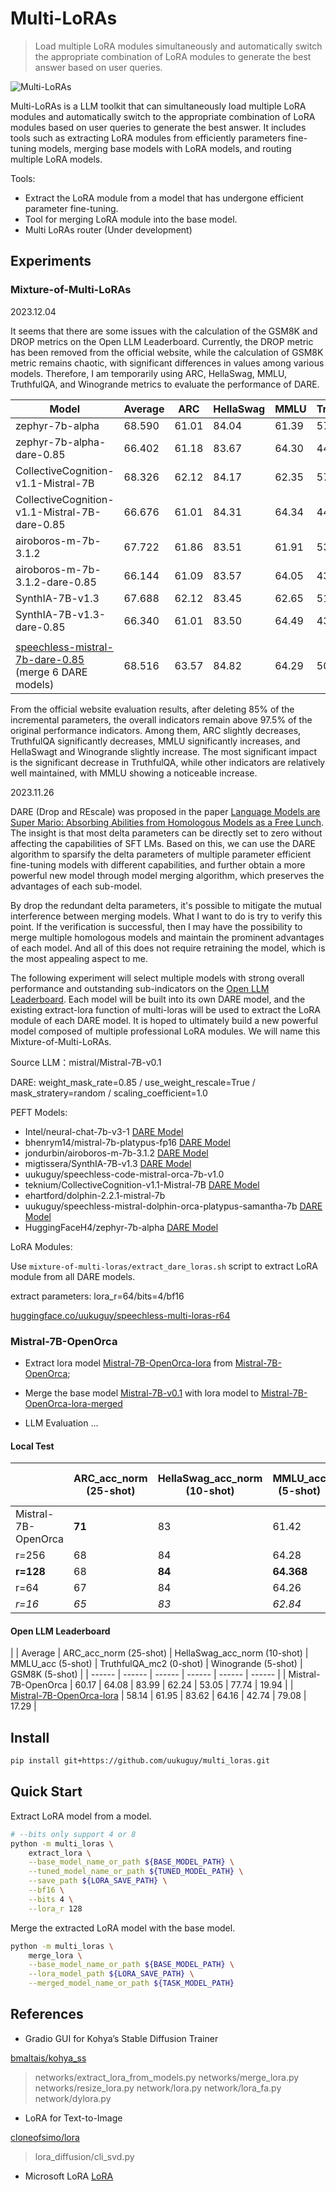# Multi-LoRAs

> Load multiple LoRA modules simultaneously and automatically switch the appropriate combination of LoRA modules to generate the best answer based on user queries.

![Multi-LoRAs](imgs/multi-loras.png)

Multi-LoRAs is a LLM toolkit that can simultaneously load multiple LoRA modules and automatically switch to the appropriate combination of LoRA modules based on user queries to generate the best answer. It includes tools such as extracting LoRA modules from efficiently parameters fine-tuning models, merging base models with LoRA models, and routing multiple LoRA models.

Tools:

- Extract the LoRA module from a model that has undergone efficient parameter fine-tuning.
- Tool for merging LoRA module into the base model.
- Multi LoRAs router (Under development)

## Experiments

### Mixture-of-Multi-LoRAs

2023.12.04

It seems that there are some issues with the calculation of the GSM8K and DROP metrics on the Open LLM Leaderboard. Currently, the DROP metric has been removed from the official website, while the calculation of GSM8K metric remains chaotic, with significant differences in values among various models. Therefore, I am temporarily using ARC, HellaSwag, MMLU, TruthfulQA, and Winogrande metrics to evaluate the performance of DARE.

| Model                                         | Average| ARC    | HellaSwag | MMLU| TruthfulQA | Winogrande |
| ------                                        | ------ | ------ | ------ | ------ | ------ | ------ |
| zephyr-7b-alpha                               | 68.590 | 61.01  | 84.04  | 61.39  | 57.90  | 78.61  |
| zephyr-7b-alpha-dare-0.85                     | 66.402 | 61.18  | 83.67  | 64.30  | 44.41  | 78.45  |
| CollectiveCognition-v1.1-Mistral-7B           | 68.326 | 62.12  | 84.17  | 62.35  | 57.62  | 75.37  |
| CollectiveCognition-v1.1-Mistral-7B-dare-0.85 | 66.676 | 61.01  | 84.31  | 64.34  | 44.87  | 78.85  |
| airoboros-m-7b-3.1.2                          | 67.722 | 61.86  | 83.51  | 61.91  | 53.75  | 77.58  |
| airoboros-m-7b-3.1.2-dare-0.85                | 66.144 | 61.09  | 83.57  | 64.05  | 43.64  | 78.37  |
| SynthIA-7B-v1.3                               | 67.688 | 62.12  | 83.45  | 62.65  | 51.37  | 78.85  |
| SynthIA-7B-v1.3-dare-0.85                     | 66.340 | 61.01  | 83.50  | 64.49  | 43.77  | 78.93  |
|                                               |        |        |        |        |        |        |
| [speechless-mistral-7b-dare-0.85](https://huggingface.co/uukuguy/speechless-mistral-7b-dare-0.85) (merge 6 DARE models)| 68.516 | 63.57 | 84.82 | 64.29 | 50.66 | 79.24 |

From the official website evaluation results, after deleting 85% of the incremental parameters, the overall indicators remain above 97.5% of the original performance indicators. Among them, ARC slightly decreases, TruthfulQA significantly decreases, MMLU significantly increases, and HellaSwagt and Winogrande slightly increase. The most significant impact is the significant decrease in TruthfulQA, while other indicators are relatively well maintained, with MMLU showing a noticeable increase.


2023.11.26

DARE (Drop and REscale) was proposed in the paper [Language Models are Super Mario: Absorbing Abilities from Homologous Models as a Free Lunch](http://arxiv.org/abs/2311.03099). The insight is that most delta parameters can be directly set to zero without affecting the capabilities of SFT LMs. Based on this, we can use the DARE algorithm to sparsify the delta parameters of multiple parameter efficient fine-tuning models with different capabilities, and further obtain a more powerful new model through model merging algorithm, which preserves the advantages of each sub-model.

By drop the redundant delta parameters, it's possible to mitigate the mutual interference between merging models. What I want to do is try to verify this point. If the verification is successful, then I may have the possibility to merge multiple homologous models and maintain the prominent advantages of each model. And all of this does not require retraining the model, which is the most appealing aspect to me.

The following experiment will select multiple models with strong overall performance and outstanding sub-indicators on the [Open LLM Leaderboard](https://huggingface.co/spaces/HuggingFaceH4/open_llm_leaderboard). Each model will be built into its own DARE model, and the existing extract-lora function of multi-loras will be used to extract the LoRA module of each DARE model. It is hoped to ultimately build a new powerful model composed of multiple professional LoRA modules. We will name this Mixture-of-Multi-LoRAs.

Source LLM：mistral/Mistral-7B-v0.1

DARE: weight_mask_rate=0.85 / use_weight_rescale=True / mask_stratery=random / scaling_coefficient=1.0

PEFT Models:

- Intel/neural-chat-7b-v3-1 [DARE Model](https://huggingface.co/uukuguy/neural-chat-7b-v3-1-dare-0.85)
- bhenrym14/mistral-7b-platypus-fp16 [DARE Model](https://huggingface.co/uukuguy/mistral-7b-platypus-fp16-dare-0.9)
- jondurbin/airoboros-m-7b-3.1.2 [DARE Model](https://huggingface.co/uukuguy/airoboros-m-7b-3.1.2-dare-0.85)
- migtissera/SynthIA-7B-v1.3 [DARE Model](https://huggingface.co/uukuguy/SynthIA-7B-v1.3-dare-0.85)
- uukuguy/speechless-code-mistral-orca-7b-v1.0
- teknium/CollectiveCognition-v1.1-Mistral-7B [DARE Model](teknium/CollectiveCognition-v1.1-Mistral-7B)
- ehartford/dolphin-2.2.1-mistral-7b
- uukuguy/speechless-mistral-dolphin-orca-platypus-samantha-7b [DARE Model](https://huggingface.co/uukuguy/speechless-mistral-dolphin-orca-platypus-samantha-7b-dare-0.85)
- HuggingFaceH4/zephyr-7b-alpha [DARE Model](https://huggingface.co/uukuguy/zephyr-7b-alpha-dare-0.85)

LoRA Modules:

Use `mixture-of-multi-loras/extract_dare_loras.sh` script to extract LoRA module from all DARE models.

extract parameters: lora_r=64/bits=4/bf16

[huggingface.co/uukuguy/speechless-multi-loras-r64](https://huggingface.co/uukuguy/speechless-multi-loras-r64)

### Mistral-7B-OpenOrca

- Extract lora model [Mistral-7B-OpenOrca-lora](https://huggingface.co/uukuguy/Mistral-7B-OpenOrca-lora) from [Mistral-7B-OpenOrca](https://huggingface.co/Open-Orca/Mistral-7B-OpenOrca);

- Merge the base model [Mistral-7B-v0.1](https://huggingface.co/mistralai/Mistral-7B-v0.1) with lora model to [Mistral-7B-OpenOrca-lora-merged](https://huggingface.co/uukuguy/Mistral-7B-OpenOrca-lora-merged)

- LLM Evaluation ...

#### Local Test

| | ARC_acc_norm (25-shot) | HellaSwag_acc_norm (10-shot) | MMLU_acc (5-shot) | TruthfulQA_mc2 (0-shot) | GSM8K_acc (8-shot) | Open LLM Score |
| ------ | ------ | ------ | ------ | ------ | ------ | ------ |
| Mistral-7B-OpenOrca | **71** | 83 | 61.42 | 45 | 40 | 65.11 |
| r=256 | 68 | 84 | 64.28 | 46.953 | **41** |  65.81 |
| **r=128** | 68 | **84** | **64.368** | 47.239 | **41** |  **65.90** |
| r=64 | 67 | 84 | 64.26 | **47.32** | **41** | 65.65 |
| *r=16* | *65* | *83* | *62.84* | *46.95* | *38* | *64.45* |

#### Open LLM Leaderboard

| | Average | ARC_acc_norm (25-shot) | HellaSwag_acc_norm (10-shot) | MMLU_acc (5-shot) | TruthfulQA_mc2 (0-shot) | Winogrande (5-shot) | GSM8K (5-shot) |
| ------ | ------ | ------ | ------ | ------ | ------ |
| Mistral-7B-OpenOrca | 60.17 | 64.08 | 83.99 | 62.24 | 53.05 |  77.74 | 19.94 |
| [Mistral-7B-OpenOrca-lora](https://huggingface.co/uukuguy/Mistral-7B-OpenOrca-lora) | 58.14 | 61.95 | 83.62 | 64.16 | 42.74 | 79.08 | 17.29 |

## Install

```bash
pip install git+https://github.com/uukuguy/multi_loras.git
```

## Quick Start

Extract LoRA model from a model.

```bash
# --bits only support 4 or 8
python -m multi_loras \
    extract_lora \
    --base_model_name_or_path ${BASE_MODEL_PATH} \
    --tuned_model_name_or_path ${TUNED_MODEL_PATH} \
    --save_path ${LORA_SAVE_PATH} \
    --bf16 \
    --bits 4 \
    --lora_r 128
```

Merge the extracted LoRA model with the base model.

```bash
python -m multi_loras \
    merge_lora \
    --base_model_name_or_path ${BASE_MODEL_PATH} \
    --lora_model_path ${LORA_SAVE_PATH} \
    --merged_model_name_or_path ${TASK_MODEL_PATH}
```

## References

- Gradio GUI for Kohya’s Stable Diffusion Trainer

[bmaltais/kohya_ss](https://github.com/bmaltais/kohya_ss)
> networks/extract_lora_from_models.py
> networks/merge_lora.py
> networks/resize_lora.py
> network/lora.py
> network/lora_fa.py
> network/dylora.py

- LoRA for Text-to-Image

[cloneofsimo/lora](https://github.com/cloneofsimo/lora)
> lora_diffusion/cli_svd.py

- Microsoft LoRA
[LoRA](https://github.com/microsoft/LoRA)
